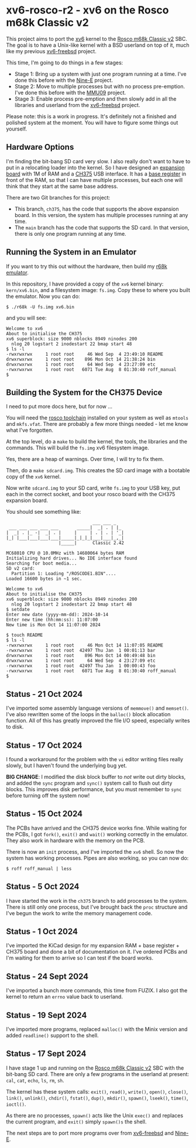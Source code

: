 # xv6-rosco-r2 - xv6 on the Rosco m68k Classic v2

This project aims to port the [xv6](https://github.com/mit-pdos/xv6-public) kernel
to the [Rosco m68k Classic v2](https://github.com/rosco-m68k/rosco_m68k) SBC. The
goal is to have a Unix-like kernel with a BSD userland on top of it, much like my
previous [xv6-freebsd](https://github.com/DoctorWkt/xv6-freebsd) project.

This time, I'm going to do things in a few stages:

 - Stage 1: Bring up a system with just one program running at a time. I've
   done this before with the [Nine-E](https://github.com/DoctorWkt/Nine-E/) project.
 - Stage 2: Move to multiple processes but with no process pre-emption. I've done
   this before with the [MMU09](https://github.com/DoctorWkt/MMU09) project.
 - Stage 3: Enable process pre-emption and then slowly add in all the libraries
   and userland from the [xv6-freebsd](https://github.com/DoctorWkt/xv6-freebsd) project.

Please note: this is a work in progress. It's definitely not a finished and polished
system at the moment. You will have to figure some things out yourself.

## Hardware Options

I'm finding the bit-bang SD card very slow. I also really don't want to have to put
in a relocating loader into the kernel. So I have designed an
[expansion board](hardware) with 1M of RAM and a
[CH375](https://www.electrodragon.com/product/ch375-module-reading-and-writing-u-diskusb-communicate/)
USB interface. It has a
[base register](https://en.wikipedia.org/wiki/Base_and_bounds) in front of the RAM, so that I can have multiple processes, but each one will think that they start at the same base address.

There are two Git branches for this project:

 - This branch, `ch375`, has the code that supports the above expansion board.
   In this version, the system has multiple processes running at any time.
 - The `main` branch has the code that supports the SD card. In that version,
   there is only one program running at any time.

## Running the System in an Emulator

If you want to try this out without the hardware, then build my
[r68k emulator](https://github.com/DoctorWkt/rosco_m68k/tree/wkt_r68k/code/tools/r68k).

In this repository, I have provided a copy of the `xv6` kernel binary: `kern/xv6.bin`, and a filesystem image: `fs.img`. Copy these to where you built the emulator. Now you can do:

```
$ ./r68k -U fs.img xv6.bin
```

and you will see:

```
Welcome to xv6
About to initialise the CH375
xv6 superblock: size 9000 nblocks 8949 ninodes 200
  nlog 20 logstart 2 inodestart 22 bmap start 48
$ ls -l
-rwxrwxrwx     1 root root     46 Wed Sep  4 23:49:10 README
drwxrwxrwx     1 root root    896 Mon Oct 14 21:38:24 bin
drwxrwxrwx     1 root root     64 Wed Sep  4 23:27:09 etc
-rwxrwxrwx     1 root root   6071 Tue Aug  8 01:30:40 roff_manual
$
```

## Building the System for the CH375 Device

I need to put more docs here, but for now ...

You will need the [rosco toolchain](https://rosco-m68k.com/docs/toolchain-installation)
installed on your system as well as `mtools` and `mkfs.vfat`. There are probably a few
more things needed - let me know what I've forgotten.

At the top level, do a `make` to build the kernel, the tools, the libraries and
the commands. This will build the `fs.img` xv6 filesystem image.

Yes, there are a heap of warnings. Over time, I will try to fix them.

Then, do a `make sdcard.img`. This creates the SD card image with a bootable copy
of the `xv6` kernel.

Now write `sdcard.img` to your SD card, write `fs.img` to your USB key, put each
in the correct socket, and boot your rosco board with the CH375 expansion board.

You should see something like:

```
                                 ___ ___ _   
 ___ ___ ___ ___ ___       _____|  _| . | |_ 
|  _| . |_ -|  _| . |     |     | . | . | '_|
|_| |___|___|___|___|_____|_|_|_|___|___|_,_|
                    |_____|      Classic 2.42

MC68010 CPU @ 10.0MHz with 14680064 bytes RAM
Initializing hard drives... No IDE interface found
Searching for boot media...
SD v2 card:
  Partition 1: Loading "/ROSCODE1.BIN"....
Loaded 16600 bytes in ~1 sec.

Welcome to xv6
About to initialise the CH375
xv6 superblock: size 9000 nblocks 8949 ninodes 200
  nlog 20 logstart 2 inodestart 22 bmap start 48
$ setdate
Enter new date (yyyy-mm-dd): 2024-10-14
Enter new time (hh:mm:ss): 11:07:00
New time is Mon Oct 14 11:07:00 2024

$ touch README
$ ls -l
-rwxrwxrwx     1 root root     46 Mon Oct 14 11:07:05 README
-rwxrwxrwx     1 root root  42497 Thu Jan  1 00:01:13 bar
drwxrwxrwx     1 root root    896 Mon Oct 14 00:49:48 bin
drwxrwxrwx     1 root root     64 Wed Sep  4 23:27:09 etc
-rwxrwxrwx     1 root root  42497 Thu Jan  1 00:00:43 foo
-rwxrwxrwx     1 root root   6071 Tue Aug  8 01:30:40 roff_manual
$
```

## Status - 21 Oct 2024

I've imported some assembly language versions of `memmove()` and `memset()`.
I've also rewritten some of the loops in the `balloc()` block allocation
function. All of this has greatly improved the file I/O speed, especially
writes to disk.

## Status - 17 Oct 2024

I found a workaround for the problem with the `vi` editor writing files really
slowly, but I haven't found the underlying bug yet.

**BIG CHANGE**: I modified the disk block buffer to _not_ write out dirty blocks,
and added the `sync` program and `sync()` system call to flush out dirty blocks.
This improves disk performance, but you must remember to `sync` before turning off
the system now!

## Status - 15 Oct 2024

The PCBs have arrived and the CH375 device works fine. While waiting for the PCBs,
I got `fork()`, `exit()` and `wait()` working correctly in the emulator. They also
work in hardware with the memory on the PCB.

There is now an `init` process, and I've imported the `xv6` shell. So now the system
has working processes. Pipes are also working, so you can now do:

```
$ roff roff_manual | less
```

## Status - 5 Oct 2024

I have started the work in the `ch375` branch to add processes to the system.
There is still only one process, but I've brought back the `proc` structure
and I've begun the work to write the memory management code.

## Status - 1 Oct 2024

I've imported the KiCad design for my expansion RAM + base register + CH375 board
and done a bit of documentation on it. I've ordered PCBs and I'm waiting for them
to arrive so I can test if the board works.

## Status - 24 Sept 2024

I've imported a bunch more commands, this time from FUZIX.
I also got the kernel to return an `errno` value back to
userland.

## Status - 19 Sept 2024

I've imported more programs, replaced `malloc()` with the Minix version and
added `readline()` support to the shell.

## Status - 17 Sept 2024

I have stage 1 up and running on the
[Rosco m68k Classic v2](https://github.com/rosco-m68k/rosco_m68k) SBC with the
bit-bang SD card. There are only a few programs in the userland at present:
`cal`, `cat`, `echo`, `ls`, `rm`, `sh`.

The kernel has these system calls:
`exit()`, `read()`, `write()`, `open()`, `close()`, `link()`, `unlink()`, `chdir()`,
`fstat()`, `dup()`, `mkdir()`, `spawn()`, `lseek()`, `time()`, `ioctl()`.

As there are no processes, `spawn()` acts like the Unix `exec()` and replaces the
current program, and `exit()` simply `spawn()s` the shell.

The next steps are to port more programs over from
[xv6-freebsd](https://github.com/DoctorWkt/xv6-freebsd) and
[Nine-E](https://github.com/DoctorWkt/Nine-E/).
